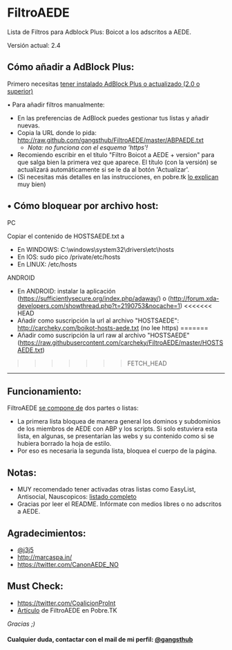 FiltroAEDE
==========

Lista de Filtros para Adblock Plus: Boicot a los adscritos a AEDE.

Versión actual: 2.4


Cómo añadir a AdBlock Plus:
----------

Primero necesitas [tener instalado AdBlock Plus o actualizado (2.0 o superior)]

• Para añadir filtros manualmente:
- En las preferencias de AdBlock puedes gestionar tus listas y añadir nuevas. 
- Copia la URL donde lo pida: http://raw.github.com/gangsthub/FiltroAEDE/master/ABPAEDE.txt
    - *Nota: no funciona con el esquema 'https'!*
- Recomiendo escribir en el título "Filtro Boicot a AEDE + version" para que salga bien la primera vez que aparece. El título (con la versión) se actualizará automáticamente si se le da al botón 'Actualizar'.
- (Si necesitas más detalles en las instrucciones, en pobre.tk [lo explican](http://pobre.tk/p/i/c/2-filtro-aede) muy bien)

• Cómo bloquear por archivo host:
---------------------------------

PC

Copiar el contenido de HOSTSAEDE.txt a
- En WINDOWS: C:\windows\system32\drivers\etc\hosts
- En IOS: sudo pico /private/etc/hosts
- En LINUX: /etc/hosts

ANDROID

- En ANDROID: instalar la aplicación (https://sufficientlysecure.org/index.php/adaway/) o (http://forum.xda-developers.com/showthread.php?t=2190753&nocache=1)
<<<<<<< HEAD
- Añadir como suscripción la url al archivo "HOSTSAEDE": http://carcheky.com/boikot-hosts-aede.txt (no lee https)
=======
- Añadir como suscripción la url raw al archivo "HOSTSAEDE" (https://raw.githubusercontent.com/carcheky/FiltroAEDE/master/HOSTSAEDE.txt)


>>>>>>> FETCH_HEAD
----------

Funcionamiento:
----------

FiltroAEDE [se compone de] dos partes o listas:

- La primera lista bloquea de manera general los dominos y subdominios de los miembros de AEDE con ABP y los scripts. Si solo estuviera esta lista, en algunas, se presentarían las webs y su contenido como si se hubiera borrado la hoja de estilo.
- Por eso es necesaria la segunda lista, bloquea el cuerpo de la página.


Notas:
----------
- MUY recomendado tener activadas otras listas como EasyList, Antisocial, Nauscopicos: [listado completo]
- Gracias por leer el README. Infórmate con medios libres o no adscritos a AEDE.

Agradecimientos:
----------
- [@j3j5]
- http://marcaspa.in/
- https://twitter.com/CanonAEDE_NO

Must Check:
----------
- https://twitter.com/CoalicionProInt
- [Artículo] de FiltroAEDE en Pobre.TK

*Gracias ;)*

#### Cualquier duda, contactar con el mail de mi perfil: [@gangsthub]
[se compone de]:https://github.com/gangsthub/FiltroAEDE/blob/master/ADPAEDE.txt
[tener instalado AdBlock Plus o actualizado (2.0 o superior)]:https://adblockplus.org/es
[@gangsthub]:https://github.com/gangsthub
[listado completo]:https://adblockplus.org/en/subscriptions
[@j3j5]:https://github.com/j3j5
[Artículo]:http://pobre.tk/p/i/c/2-filtro-aede
